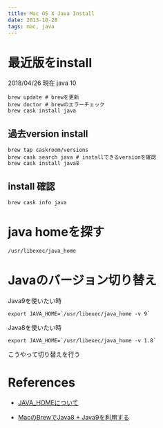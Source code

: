 ```yaml
---
title: Mac OS X Java Install
date: 2013-10-28
tags: mac, java
---
```




# 最近版をinstall 

2018/04/26 現在 java 10
```
brew update # brewを更新
brew doctor # brewのエラーチェック
brew cask install java
```

## 過去version install

```
brew tap caskroom/versions
brew cask search java # installできるversionを確認
brew cask install java8
```

## install 確認

```
brew cask info java
```

# java homeを探す

```
/usr/libexec/java_home
```

# Javaのバージョン切り替え
Java9を使いたい時

```
export JAVA_HOME=`/usr/libexec/java_home -v 9`
```

Java8を使いたい時

```
export JAVA_HOME=`/usr/libexec/java_home -v 1.8`
```

こうやって切り替えを行う


# References 

* [JAVA_HOMEについて](https://qiita.com/Terry3/items/9a1a8f1b6de349cee5ef)
+ [MacのBrewでJava8 + Java9を利用する](https://qiita.com/seijikohara/items/56cc4ac83ef9d686fab2)